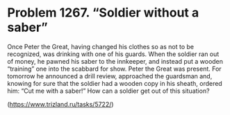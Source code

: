 # Problem 1267. “Soldier without a saber”

Once Peter the Great, having changed his clothes so as not to be recognized, was drinking with one of his guards. When the soldier ran out of money, he pawned his saber to the innkeeper, and instead put a wooden “training” one into the scabbard for show. Peter the Great was present. For tomorrow he announced a drill review, approached the guardsman and, knowing for sure that the soldier had a wooden copy in his sheath, ordered him: “Cut me with a saber!” How can a soldier get out of this situation?

(https://www.trizland.ru/tasks/5722/)